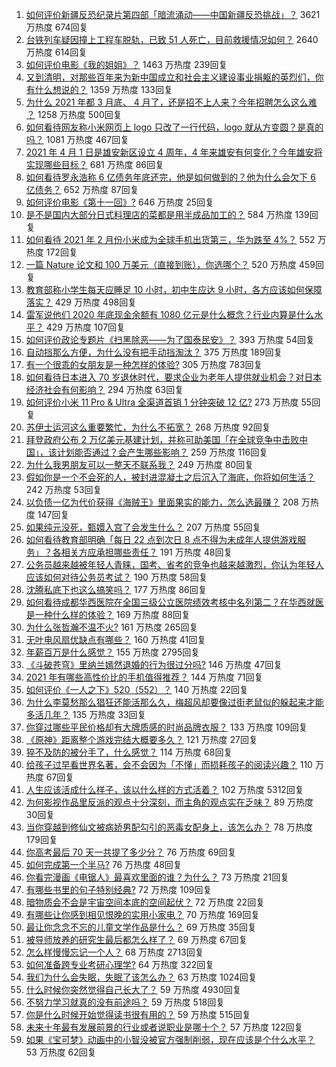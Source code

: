 1. [如何评价新疆反恐纪录片第四部「暗流涌动——中国新疆反恐挑战」？](https://www.zhihu.com/question/452494324) 3621 万热度 674回复
1. [台铁列车疑因撞上工程车脱轨，已致 51 人死亡，目前救援情况如何？](https://www.zhihu.com/question/452519498) 2640 万热度 614回复
1. [如何评价电影《我的姐姐》？](https://www.zhihu.com/question/448516698) 1463 万热度 239回复
1. [又到清明，对那些百年来为新中国成立和社会主义建设事业捐躯的英烈们，你有什么想说的？](https://www.zhihu.com/question/452024300) 1359 万热度 133回复
1. [为什么 2021 年都 3 月底、 4 月了，还是招不上人来？今年招聘怎么这么难 ？](https://www.zhihu.com/question/451338712) 1258 万热度 500回复
1. [如何看待网友称小米网页上 logo 只改了一行代码，logo 就从方变圆？是真的吗？](https://www.zhihu.com/question/452180773) 1081 万热度 467回复
1. [2021 年 4 月 1 日是雄安新区设立 4 周年，4 年来雄安有何变化？今年雄安将实现哪些目标？](https://www.zhihu.com/question/452334718) 681 万热度 86回复
1. [如何看待罗永浩称 6 亿债务年底还完，他是如何做到的？他为什么会欠下 6 亿债务？](https://www.zhihu.com/question/452510078) 652 万热度 87回复
1. [如何评价电影《第十一回》?](https://www.zhihu.com/question/392095019) 646 万热度 25回复
1. [是不是国内大部分日式料理店的菜都是用半成品加工的？](https://www.zhihu.com/question/25686948) 584 万热度 139回复
1. [如何看待 2021 年 2 月份小米成为全球手机出货第三，华为跌至 4%？](https://www.zhihu.com/question/452427993) 552 万热度 172回复
1. [一篇 Nature 论文和 100 万美元（直接到账），你选哪个？](https://www.zhihu.com/question/452216513) 520 万热度 459回复
1. [教育部称小学生每天应睡足 10 小时，初中生应达 9 小时，各方应该如何保障落实？](https://www.zhihu.com/question/452506197) 429 万热度 498回复
1. [雷军说他们 2020 年底现金余额有 1080 亿元是什么概念？行业内算是什么水平？](https://www.zhihu.com/question/452145914) 429 万热度 107回复
1. [如何评价政论专题片《扫黑除恶——为了国泰民安》？](https://www.zhihu.com/question/452396270) 393 万热度 54回复
1. [自动挡那么方便，为什么没有把手动挡淘汰？](https://www.zhihu.com/question/448189762) 375 万热度 189回复
1. [有一个很乖的女朋友是一种怎样的体验?](https://www.zhihu.com/question/307307359) 305 万热度 783回复
1. [如何看待日本进入 70 岁退休时代，要求企业为老年人提供就业机会？对日本经济社会有何影响？](https://www.zhihu.com/question/452499705) 294 万热度 63回复
1. [如何评价小米 11 Pro & Ultra 全渠道首销 1 分钟突破 12 亿?](https://www.zhihu.com/question/452506096) 273 万热度 55回复
1. [苏伊士运河这么重要繁忙，为什么不拓宽？](https://www.zhihu.com/question/451698221) 268 万热度 92回复
1. [拜登政府公布 2 万亿美元基建计划，并称可助美国「在全球竞争中击败中国」，该计划能否通过？会产生哪些影响？](https://www.zhihu.com/question/452397238) 259 万热度 116回复
1. [为什么我男朋友可以一整天不联系我？](https://www.zhihu.com/question/27595532) 249 万热度 80回复
1. [假如你是一个不会死的人，被封进混凝土之后沉入了海底，你将如何生活？](https://www.zhihu.com/question/448015438) 242 万热度 53回复
1. [以负债一亿为代价获得《海贼王》里面果实的能力，怎么选最赚？](https://www.zhihu.com/question/452207571) 208 万热度 147回复
1. [如果纯元没死，甄嬛入宫了会发生什么？](https://www.zhihu.com/question/449763731) 207 万热度 55回复
1. [如何看待教育部明确「每日 22 点到次日 8 点不得为未成年人提供游戏服务」？各相关方应承担哪些责任？](https://www.zhihu.com/question/452535429) 191 万热度 48回复
1. [公务员越来越被年轻人青睐，国考、省考的竞争也越来越激烈，你认为年轻人应该如何对待公务员考试？](https://www.zhihu.com/question/452094180) 190 万热度 58回复
1. [沈腾私底下也这么搞笑吗？](https://www.zhihu.com/question/449715891) 177 万热度 86回复
1. [如何看待成都华西医院在全国三级公立医院绩效考核中名列第二？在华西就医是一种什么样的体验？](https://www.zhihu.com/question/452375491) 169 万热度 88回复
1. [为什么张哲瀚不温不火?](https://www.zhihu.com/question/283903462) 161 万热度 265回复
1. [无叶电风扇优缺点有哪些？](https://www.zhihu.com/question/19754711) 160 万热度 41回复
1. [年薪百万是什么感觉？](https://www.zhihu.com/question/394637216) 155 万热度 2795回复
1. [《斗破苍穹》里纳兰嫣然退婚的行为很过分吗?](https://www.zhihu.com/question/386146575) 146 万热度 47回复
1. [2021 年有哪些高性价比的手机值得推荐？](https://www.zhihu.com/question/413851618) 144 万热度 71回复
1. [如何评价《一人之下》520（552）？](https://www.zhihu.com/question/452472660) 140 万热度 22回复
1. [为什么李莫愁那么猖狂还能活那么久，梅超风却要像过街老鼠似的躲起来才能多活几年？](https://www.zhihu.com/question/283095044) 135 万热度 33回复
1. [你穿过哪些平民价格却有大牌质感的时尚品牌衣服？](https://www.zhihu.com/question/370673772) 133 万热度 109回复
1. [《原神》距离整个游戏完结大概要多久？](https://www.zhihu.com/question/451955796) 121 万热度 27回复
1. [猝不及防的被分手了，什么感觉？](https://www.zhihu.com/question/358145452) 114 万热度 68回复
1. [给孩子过早看世界名著，会不会因为「不懂」而损耗孩子的阅读兴趣？](https://www.zhihu.com/question/451889919) 110 万热度 67回复
1. [人生应该活成什么样子，该以什么样的方式活着？](https://www.zhihu.com/question/290003248) 102 万热度 5312回复
1. [为何影视作品里反派的观点十分深刻，而主角的观点实在乏味？](https://www.zhihu.com/question/452031773) 89 万热度 30回复
1. [当你穿越到修仙文被病娇男配勾引的恶毒女配身上，该怎么办？](https://www.zhihu.com/question/411691149) 78 万热度 179回复
1. [你高考最后 70 天一共提了多少分？](https://www.zhihu.com/question/451303636) 76 万热度 69回复
1. [如何完成第一个半马?](https://www.zhihu.com/question/447806905) 76 万热度 48回复
1. [你看完漫画《电锯人》最喜欢里面的谁？为什么？](https://www.zhihu.com/question/448425662) 73 万热度 21回复
1. [有哪些书里的句子特别经典?](https://www.zhihu.com/question/451414836) 72 万热度 109回复
1. [暗物质会不会是宇宙空间本底的空间起伏？](https://www.zhihu.com/question/448895955) 72 万热度 22回复
1. [有哪些让你感到相见恨晚的实用小家电？](https://www.zhihu.com/question/425277382) 70 万热度 169回复
1. [最让你念念不忘的儿童文学作品是什么？](https://www.zhihu.com/question/304456335) 69 万热度 35回复
1. [被导师放养的研究生最后都怎么样了？](https://www.zhihu.com/question/335858390) 69 万热度 67回复
1. [怎么样慢慢忘记一个人？](https://www.zhihu.com/question/444259535) 68 万热度 2713回复
1. [如何准备跨专业考研心理学?](https://www.zhihu.com/question/29911654) 64 万热度 322回复
1. [我们为什么会失眠，失眠了该怎么办？](https://www.zhihu.com/question/21680751) 63 万热度 1024回复
1. [什么时候你突然觉得自己长大了？](https://www.zhihu.com/question/54307369) 59 万热度 4930回复
1. [不努力学习就真的没有前途吗？](https://www.zhihu.com/question/448159788) 59 万热度 518回复
1. [你是什么时候开始觉得读书很有用的？](https://www.zhihu.com/question/448000360) 59 万热度 515回复
1. [未来十年最有发展前景的行业或者说职业是哪十个？](https://www.zhihu.com/question/20046707) 57 万热度 122回复
1. [如果《宝可梦》动画中的小智没被官方强制削弱，现在应该是个什么水平？](https://www.zhihu.com/question/448024708) 53 万热度 62回复